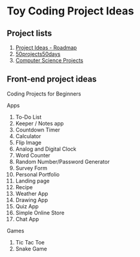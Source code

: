 # Toy Coding Project Ideas

## Project lists

1. [Project Ideas - Roadmap](https://roadmap.sh/projects)
2. [50projects50days](https://github.com/bradtraversy/50projects50days)
3. [Computer Science Projects](https://www.geeksforgeeks.org/computer-science-projects/)

## Front-end project ideas

Coding Projects for Beginners

Apps

1. To-Do List
2. Keeper / Notes app
3. Countdown Timer
4. Calculator
5. Flip Image
6. Analog and Digital Clock
7. Word Counter
8. Random Number/Password Generator
9. Survey Form
10. Personal Portfolio
11. Landing page
12. Recipe
13. Weather App
14. Drawing App
15. Quiz App
16. Simple Online Store
17. Chat App

Games

1. Tic Tac Toe
2. Snake Game



